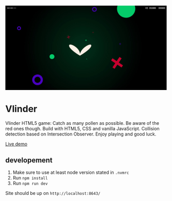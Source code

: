 ![Cover Art](https://raw.githubusercontent.com/Hornebom/vlinder-game/main/assets/vlinder-game-og-image.jpg)

# Vlinder
Vlinder HTML5 game: Catch as many pollen as possible. Be aware of the red ones though. Build with HTML5, CSS and vanilla JavaScript. Collision detection based on Intersection Observer. Enjoy playing and good luck.

[Live demo](https://hornebom.github.io/vlinder-game/)

## developement
1. Make sure to use at least node version stated in `.nvmrc` 
2. Run `npm install`
3. Run `npm run dev`

Site should be up on `http://localhost:8643/`
